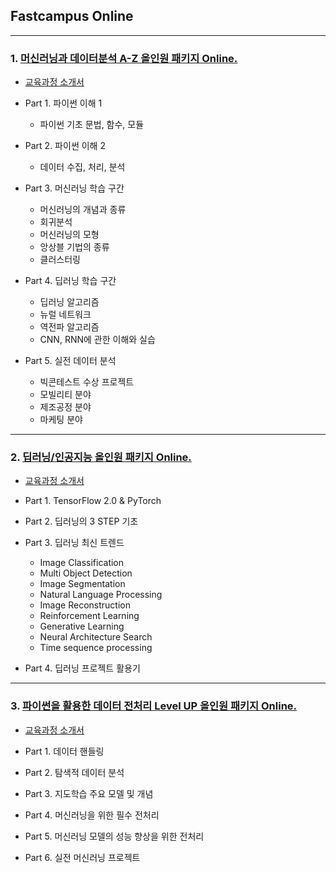 ## Fastcampus Online   
- - -
### 1. [머신러닝과 데이터분석 A-Z 올인원 패키지 Online.](https://www.fastcampus.co.kr/data_online_dataadv/)   
- [교육과정 소개서](https://storage.googleapis.com/static.fastcampus.co.kr/prod/uploads/202007/104153-166/[%ED%8C%A8%EC%8A%A4%ED%8A%B8%EC%BA%A0%ED%8D%BC%EC%8A%A4]-%EA%B5%90%EC%9C%A1%EA%B3%BC%EC%A0%95%EC%86%8C%EA%B0%9C%EC%84%9C-%EB%A8%B8%EC%8B%A0%EB%9F%AC%EB%8B%9D%EA%B3%BC-%EB%8D%B0%EC%9D%B4%ED%84%B0%EB%B6%84%EC%84%9D-a-z.pdf)
- Part 1. 파이썬 이해 1
	- 파이썬 기초 문법, 함수, 모듈   

- Part 2. 파이썬 이해 2
	- 데이터 수집, 처리, 분석   

- Part 3. 머신러닝 학습 구간
	- 머신러닝의 개념과 종류
	- 회귀분석
	- 머신러닝의 모형
	- 앙상블 기법의 종류
	- 클러스터링   
   
- Part 4. 딥러닝 학습 구간
	- 딥러닝 알고리즘
	- 뉴럴 네트워크
	- 역전파 알고리즘
	- CNN, RNN에 관한 이해와 실습   
   
- Part 5. 실전 데이터 분석
	- 빅콘테스트 수상 프로젝트
	- 모빌리티 분야
	- 제조공정 분야
	- 마케팅 분야   
- - -
### 2. [딥러닝/인공지능 올인원 패키지 Online.](https://www.fastcampus.co.kr/data_online_deep)
- [교육과정 소개서](https://storage.googleapis.com/static.fastcampus.co.kr/prod/uploads/202007/104045-166/[%ED%8C%A8%EC%8A%A4%ED%8A%B8%EC%BA%A0%ED%8D%BC%EC%8A%A4]-%EA%B5%90%EC%9C%A1%EA%B3%BC%EC%A0%95%EC%86%8C%EA%B0%9C%EC%84%9C-%EB%94%A5%EB%9F%AC%EB%8B%9D-%EC%9D%B8%EA%B3%B5%EC%A7%80%EB%8A%A5.pdf)
- Part 1. TensorFlow 2.0 & PyTorch   

- Part 2. 딥러닝의 3 STEP 기초   

- Part 3. 딥러닝 최신 트렌드
	- Image Classification
	- Multi Object Detection
	- Image Segmentation
	- Natural Language Processing
	- Image Reconstruction
	- Reinforcement Learning
	- Generative Learning
	- Neural Architecture Search
	- Time sequence processing   

- Part 4. 딥러닝 프로젝트 활용기 

- - -
### 3. [파이썬을 활용한 데이터 전처리 Level UP 올인원 패키지 Online.](https://fastcampus.co.kr/data_online_preprocess)
- [교육과정 소개서](https://storage.googleapis.com/static.fastcampus.co.kr/prod/uploads/202007/003536-14/[%ED%8C%A8%EC%8A%A4%ED%8A%B8%EC%BA%A0%ED%8D%BC%EC%8A%A4]-%EA%B5%90%EC%9C%A1%EA%B3%BC%EC%A0%95%EC%86%8C%EA%B0%9C%EC%84%9C-%ED%8C%8C%EC%9D%B4%EC%8D%AC%EC%9D%84-%ED%99%9C%EC%9A%A9%ED%95%9C-%EB%8D%B0%EC%9D%B4%ED%84%B0-%EC%A0%84%EC%B2%98%EB%A6%AC-level-up.pdf)
- Part 1. 데이터 핸들링   

- Part 2. 탐색적 데이터 분석

- Part 3. 지도학습 주요 모델 및 개념

- Part 4. 머신러닝을 위한 필수 전처리
- Part 5. 머신러닝 모델의 성능 향상을 위한 전처리
- Part 6. 실전 머신러닝 프로젝트
